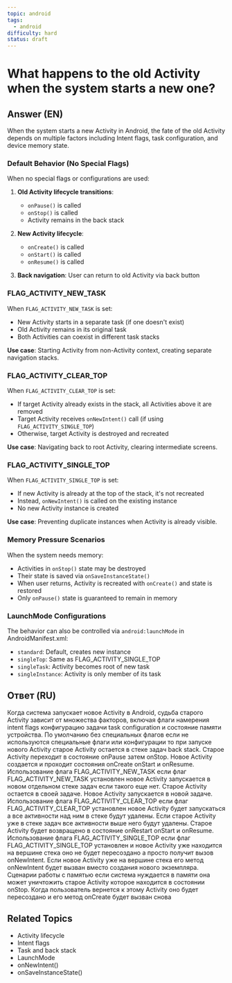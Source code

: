```yaml
---
topic: android
tags:
  - android
difficulty: hard
status: draft
---
```


# What happens to the old Activity when the system starts a new one?

## Answer (EN)
When the system starts a new Activity in Android, the fate of the old Activity depends on multiple factors including Intent flags, task configuration, and device memory state.

### Default Behavior (No Special Flags)

When no special flags or configurations are used:

1. **Old Activity lifecycle transitions**:
   - `onPause()` is called
   - `onStop()` is called
   - Activity remains in the back stack

2. **New Activity lifecycle**:
   - `onCreate()` is called
   - `onStart()` is called
   - `onResume()` is called

3. **Back navigation**: User can return to old Activity via back button

### FLAG_ACTIVITY_NEW_TASK

When `FLAG_ACTIVITY_NEW_TASK` is set:
- New Activity starts in a separate task (if one doesn't exist)
- Old Activity remains in its original task
- Both Activities can coexist in different task stacks

**Use case**: Starting Activity from non-Activity context, creating separate navigation stacks.

### FLAG_ACTIVITY_CLEAR_TOP

When `FLAG_ACTIVITY_CLEAR_TOP` is set:
- If target Activity already exists in the stack, all Activities above it are removed
- Target Activity receives `onNewIntent()` call (if using `FLAG_ACTIVITY_SINGLE_TOP`)
- Otherwise, target Activity is destroyed and recreated

**Use case**: Navigating back to root Activity, clearing intermediate screens.

### FLAG_ACTIVITY_SINGLE_TOP

When `FLAG_ACTIVITY_SINGLE_TOP` is set:
- If new Activity is already at the top of the stack, it's not recreated
- Instead, `onNewIntent()` is called on the existing instance
- No new Activity instance is created

**Use case**: Preventing duplicate instances when Activity is already visible.

### Memory Pressure Scenarios

When the system needs memory:
- Activities in `onStop()` state may be destroyed
- Their state is saved via `onSaveInstanceState()`
- When user returns, Activity is recreated with `onCreate()` and state is restored
- Only `onPause()` state is guaranteed to remain in memory

### LaunchMode Configurations

The behavior can also be controlled via `android:launchMode` in AndroidManifest.xml:
- `standard`: Default, creates new instance
- `singleTop`: Same as FLAG_ACTIVITY_SINGLE_TOP
- `singleTask`: Activity becomes root of new task
- `singleInstance`: Activity is only member of its task

## Ответ (RU)
Когда система запускает новое Activity в Android, судьба старого Activity зависит от множества факторов, включая флаги намерения intent flags конфигурацию задачи task configuration и состояние памяти устройства. По умолчанию без специальных флагов если не используются специальные флаги или конфигурации то при запуске нового Activity старое Activity остается в стеке задач back stack. Старое Activity переходит в состояние onPause затем onStop. Новое Activity создается и проходит состояния onCreate onStart и onResume. Использование флага FLAG_ACTIVITY_NEW_TASK если флаг FLAG_ACTIVITY_NEW_TASK установлен новое Activity запускается в новом отдельном стеке задач если такого еще нет. Старое Activity остается в своей задаче. Новое Activity запускается в новой задаче. Использование флага FLAG_ACTIVITY_CLEAR_TOP если флаг FLAG_ACTIVITY_CLEAR_TOP установлен новое Activity будет запускаться а все активности над ним в стеке будут удалены. Если старое Activity уже в стеке задач все активности выше него будут удалены. Старое Activity будет возвращено в состояние onRestart onStart и onResume. Использование флага FLAG_ACTIVITY_SINGLE_TOP если флаг FLAG_ACTIVITY_SINGLE_TOP установлен и новое Activity уже находится на вершине стека оно не будет пересоздано а просто получит вызов onNewIntent. Если новое Activity уже на вершине стека его метод onNewIntent будет вызван вместо создания нового экземпляра. Сценарии работы с памятью если система нуждается в памяти она может уничтожить старое Activity которое находится в состоянии onStop. Когда пользователь вернется к этому Activity оно будет пересоздано и его метод onCreate будет вызван снова

## Related Topics
- Activity lifecycle
- Intent flags
- Task and back stack
- LaunchMode
- onNewIntent()
- onSaveInstanceState()
